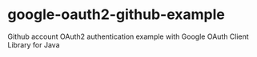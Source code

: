 # google-oauth2-github-example
Github account OAuth2 authentication example with Google OAuth Client Library for Java
